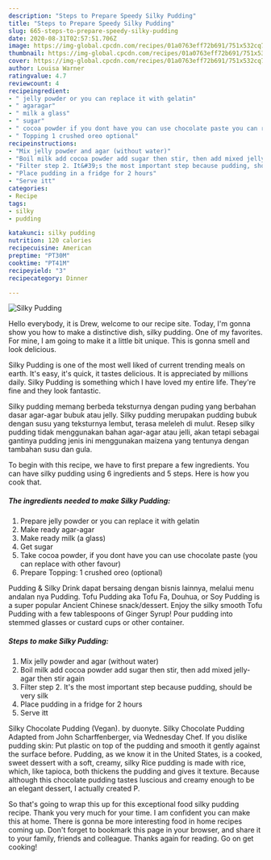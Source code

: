 ```yaml
---
description: "Steps to Prepare Speedy Silky Pudding"
title: "Steps to Prepare Speedy Silky Pudding"
slug: 665-steps-to-prepare-speedy-silky-pudding
date: 2020-08-31T02:57:51.706Z
image: https://img-global.cpcdn.com/recipes/01a0763eff72b691/751x532cq70/silky-pudding-recipe-main-photo.jpg
thumbnail: https://img-global.cpcdn.com/recipes/01a0763eff72b691/751x532cq70/silky-pudding-recipe-main-photo.jpg
cover: https://img-global.cpcdn.com/recipes/01a0763eff72b691/751x532cq70/silky-pudding-recipe-main-photo.jpg
author: Louisa Warner
ratingvalue: 4.7
reviewcount: 4
recipeingredient:
- " jelly powder or you can replace it with gelatin"
- " agaragar"
- " milk a glass"
- " sugar"
- " cocoa powder if you dont have you can use chocolate paste you can replace with other favour"
- " Topping 1 crushed oreo optional"
recipeinstructions:
- "Mix jelly powder and agar (without water)"
- "Boil milk add cocoa powder add sugar then stir, then add mixed jelly-agar then stir again"
- "Filter step 2. It&#39;s the most important step because pudding, should be very silk"
- "Place pudding in a fridge for 2 hours"
- "Serve itt"
categories:
- Recipe
tags:
- silky
- pudding

katakunci: silky pudding 
nutrition: 120 calories
recipecuisine: American
preptime: "PT30M"
cooktime: "PT41M"
recipeyield: "3"
recipecategory: Dinner

---
```



![Silky Pudding](https://img-global.cpcdn.com/recipes/01a0763eff72b691/751x532cq70/silky-pudding-recipe-main-photo.jpg)

Hello everybody, it is Drew, welcome to our recipe site. Today, I'm gonna show you how to make a distinctive dish, silky pudding. One of my favorites. For mine, I am going to make it a little bit unique. This is gonna smell and look delicious.

Silky Pudding is one of the most well liked of current trending meals on earth. It's easy, it's quick, it tastes delicious. It is appreciated by millions daily. Silky Pudding is something which I have loved my entire life. They're fine and they look fantastic.

Silky pudding memang berbeda teksturnya dengan puding yang berbahan dasar agar-agar bubuk atau jelly. Silky pudding merupakan pudding bubuk dengan susu yang teksturnya lembut, terasa meleleh di mulut. Resep silky pudding tidak menggunakan bahan agar-agar atau jelli, akan tetapi sebagai gantinya pudding jenis ini menggunakan maizena yang tentunya dengan tambahan susu dan gula.


To begin with this recipe, we have to first prepare a few ingredients. You can have silky pudding using 6 ingredients and 5 steps. Here is how you cook that.

<!--inarticleads1-->

##### The ingredients needed to make Silky Pudding:

1. Prepare  jelly powder or you can replace it with gelatin
1. Make ready  agar-agar
1. Make ready  milk (a glass)
1. Get  sugar
1. Take  cocoa powder, if you dont have you can use chocolate paste (you can replace with other favour)
1. Prepare  Topping: 1 crushed oreo (optional)


Pudding &amp; Silky Drink dapat bersaing dengan bisnis lainnya, melalui menu andalan nya Pudding. Tofu Pudding aka Tofu Fa, Douhua, or Soy Pudding is a super popular Ancient Chinese snack/dessert. Enjoy the silky smooth Tofu Pudding with a few tablespoons of Ginger Syrup! Pour pudding into stemmed glasses or custard cups or other container. 

<!--inarticleads2-->

##### Steps to make Silky Pudding:

1. Mix jelly powder and agar (without water)
1. Boil milk add cocoa powder add sugar then stir, then add mixed jelly-agar then stir again
1. Filter step 2. It&#39;s the most important step because pudding, should be very silk
1. Place pudding in a fridge for 2 hours
1. Serve itt


Silky Chocolate Pudding (Vegan). by duonyte. Silky Chocolate Pudding Adapted from John Scharffenberger, via Wednesday Chef. If you dislike pudding skin: Put plastic on top of the pudding and smooth it gently against the surface before. Pudding, as we know it in the United States, is a cooked, sweet dessert with a soft, creamy, silky Rice pudding is made with rice, which, like tapioca, both thickens the pudding and gives it texture. Because although this chocolate pudding tastes luscious and creamy enough to be an elegant dessert, I actually created P. 

So that's going to wrap this up for this exceptional food silky pudding recipe. Thank you very much for your time. I am confident you can make this at home. There is gonna be more interesting food in home recipes coming up. Don't forget to bookmark this page in your browser, and share it to your family, friends and colleague. Thanks again for reading. Go on get cooking!
